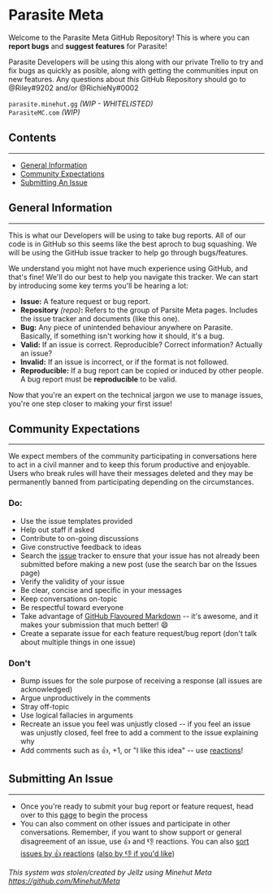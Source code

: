 # Parasite Meta 
Welcome to the Parasite Meta GitHub Repository! This is where you can **report bugs** and **suggest features** for Parasite! 

Parasite Developers will be using this along with our private Trello to try and fix bugs as quickly as posible, along with getting the communities input on new features. Any questions about *this* GitHub Repository should go to @Riley#9202 and/or @RichieNy#0002

`parasite.minehut.gg` *(WIP - WHITELISTED)*<br>
`ParasiteMC.com` *(WIP)*

## Contents
<hr>

* [General Information](https://github.com/ParasiteMH/Parasite/blob/master/README.md#general-information)
* [Community Expectations](https://github.com/ParasiteMH/Parasite/blob/master/README.md#community-expectations)
* [Submitting An Issue](https://github.com/ParasiteMH/Parasite/blob/master/README.md#submitting-an-issue)

## General Information
<hr>

This is what our Developers will be using to take bug reports. All of our code is in GitHub so this seems like the best aproch to bug squashing. We will be using the GitHub issue tracker to help go through bugs/features.

We understand you might not have much experience using GitHub, and that's fine! We'll do our best to help you navigate this tracker. We can start by introducing some key terms you'll be hearing a lot:
* **Issue:** A feature request or bug report.
* **Repository** *(repo)***:** Refers to the group of Parsite Meta pages. Includes the issue tracker and documents (like this one).
* **Bug:** Any piece of unintended behaviour anywhere on Parasite. Basically, if something isn't working how it should, it's a bug.
* **Valid:** If an issue is correct. Reproducible? Correct information? Actually an issue?
* **Invalid:** If an issue is incorrect, or if the format is not followed.
* **Reproducible:** If a bug report can be copied or induced by other people. A bug report must be **reproducible** to be valid.

Now that you're an expert on the technical jargon we use to manage issues, you're one step closer to making your first issue!

## Community Expectations
<hr>

We expect members of the community participating in conversations here to act in a civil manner and to keep this forum productive and enjoyable. Users who break rules will have their messages deleted and they may be permanently banned from participating depending on the circumstances.

### Do:
* Use the issue templates provided
* Help out staff if asked
* Contribute to on-going discussions
* Give constructive feedback to ideas
* Search the [issue](https://github.com/ParasiteMH/Parasite/issues) tracker to ensure that your issue has not already been submitted before making a new post (use the search bar on the Issues page)
* Verify the validity of your issue
* Be clear, concise and specific in your messages
* Keep conversations on-topic
* Be respectful toward everyone
* Take advantage of [GitHub Flavoured Markdown](https://github.com/adam-p/markdown-here/wiki/Markdown-Cheatsheet) -- it's awesome, and it makes your submission that much better! 😄
* Create a separate issue for each feature request/bug report (don't talk about multiple things in one issue)

### Don't
* Bump issues for the sole purpose of receiving a response (all issues are acknowledged)
* Argue unproductively in the comments
* Stray off-topic
* Use logical fallacies in arguments
* Recreate an issue you feel was unjustly closed -- if you feel an issue was unjustly closed, feel free to add a comment to the issue explaining why
* Add comments such as 👍, +1, or "I like this idea" -- use [reactions](https://github.blog/2016-03-10-add-reactions-to-pull-requests-issues-and-comments/)!

## Submitting An Issue
<hr>

* Once you're ready to submit your bug report or feature request, head over to this [page](https://github.com/ParasiteMH/Parasite/issues/new/choose) to begin the process
* You can also comment on other issues and participate in other conversations. Remember, if you want to show support or general disagreement of an issue, use 👍 and 👎 reactions. You can also [sort issues by 👍 reactions](https://github.com/ParasiteMH/Parasite/issues?q=is%3Aissue+sort%3Areactions-%2B1-desc) ([also by 👎 if you'd like](https://github.com/ParasiteMH/Parasite/issues?q=is%3Aissue+sort%3Areactions--1-desc))

*This system was stolen/created by Jellz using Minehut Meta https://github.com/Minehut/Meta*
